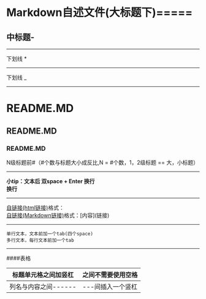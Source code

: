 Markdown自述文件(大标题下)=====
=====
中标题-
-----
____________
下划线 *
***********
下划线 _
____________
# README.MD
## README.MD
### README.MD
N级标题前#（#个数与标题大小成反比,N = #个数，1，2级标题 == 大，小标题）
____________
**小tip：文本后 双space + Enter 换行**  
**换行**
____________
<a href="https://github.com/whguardian/README-MD">自链接(html链接)</a>格式：<a href="">  
[自链接(Markdown链接)](https://github.com/whguardian/README-MD "Markdown链接")格式：\[内容\]\(链接\)

------------
    单行文本，文本前加一个tab(四个space)
    多行文本，每行文本前加一个tab
------------
####表格
>  
标题单元格之间加竖杠 | 之间不需要使用空格
-------------------- | -----------------
列名与内容之间------ | ---间插入一个竖杠


